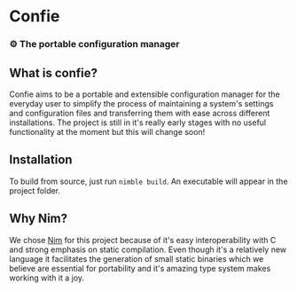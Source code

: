 # Confie
### :gear: The portable configuration manager

## What is confie?
Confie aims to be a portable and extensible configuration manager for the everyday user 
to simplify the process of maintaining a system's settings and configuration
files and transferring them with ease across different installations. The project is still
in it's really early stages with no useful functionality at the moment
but this will change soon!

## Installation
To build from source, just run `nimble build`. An executable will appear in the project folder.

## Why Nim?
We chose [Nim](https://nim-lang.org/) for this project because of it's easy interoperability with C
and strong emphasis on static compilation. Even though it's a relatively new language it facilitates
the generation of small static binaries which we believe are essential for portability and it's amazing
type system makes working with it a joy.
